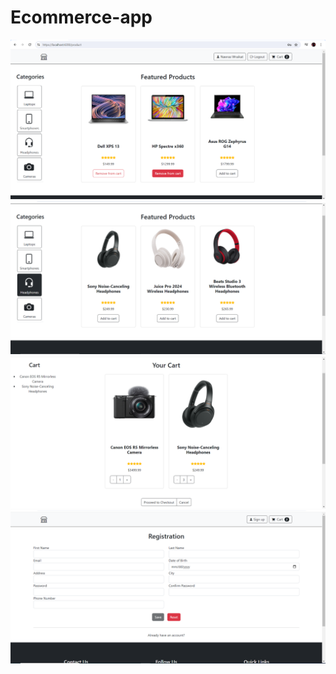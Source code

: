 <h1>Ecommerce-app</h1> 
<img src="Screenshots/Ecommerce1.png" />
<img src="Screenshots/Ecommerce2.png" />
<img src="Screenshots/Ecommerce3.png" />
<img src="Screenshots/Ecommerce4.png" />
